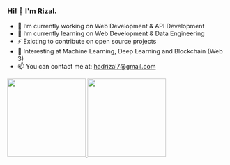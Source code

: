 ### Hi! 👋 I'm Rizal.

- 🔭 I’m currently working on Web Development & API Development
- 🌱 I’m currently learning on Web Development & Data Engineering 
- ⚡ Exicting to contribute on open source projects
- 🚀 Interesting at Machine Learning, Deep Learning and Blockchain (Web 3)
- 📫 You can contact me at: hadrizal7@gmail.com

<p align="left">
<a href="https://github.com/hardzal">
  <img height="180em" src="https://github-readme-stats-eight-theta.vercel.app/api?username=hardzal&show_icons=true&theme=algolia&include_all_commits=true&count_private=true"/>
  <img height="180em" src="https://github-readme-stats-eight-theta.vercel.app/api/top-langs/?username=hardzal&layout=compact&langs_count=8&theme=algolia"/>
</a>
</p>
